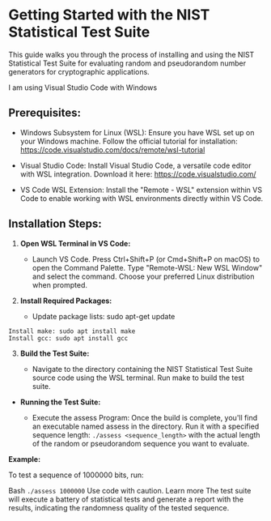 # Getting Started with the NIST Statistical Test Suite

This guide walks you through the process of installing and using the NIST Statistical Test Suite for evaluating random and pseudorandom number generators for cryptographic applications.

I am using Visual Studio Code with Windows

## Prerequisites:

- Windows Subsystem for Linux (WSL): Ensure you have WSL set up on your Windows machine. Follow the official tutorial for installation: https://code.visualstudio.com/docs/remote/wsl-tutorial

- Visual Studio Code: Install Visual Studio Code, a versatile code editor with WSL integration. Download it here: https://code.visualstudio.com/

- VS Code WSL Extension: Install the "Remote - WSL" extension within VS Code to enable working with WSL environments directly within VS Code.

## Installation Steps:

1. **Open WSL Terminal in VS Code:**

    - Launch VS Code.
Press Ctrl+Shift+P (or Cmd+Shift+P on macOS) to open the Command Palette.
Type "Remote-WSL: New WSL Window" and select the command.
Choose your preferred Linux distribution when prompted.

2. **Install Required Packages:**

    - Update package lists: sudo apt-get update
```console
Install make: sudo apt install make
Install gcc: sudo apt install gcc
```

3. **Build the Test Suite:**

    - Navigate to the directory containing the NIST Statistical Test Suite source code using the WSL terminal.
Run make to build the test suite.

- **Running the Test Suite:**

    - Execute the assess Program:
Once the build is complete, you'll find an executable named assess in the directory.
Run it with a specified sequence length: ``` ./assess <sequence_length> ``` with the actual length of the random or pseudorandom sequence you want to evaluate.

**Example:**

To test a sequence of 1000000 bits, run:

Bash
```./assess 1000000```
Use code with caution. Learn more
The test suite will execute a battery of statistical tests and generate a report with the results, indicating the randomness quality of the tested sequence.